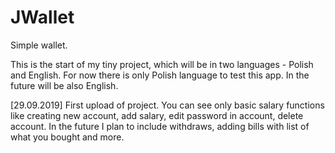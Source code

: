 # JWallet
Simple wallet.

This is the start of my tiny project, which will be in two languages - Polish and English.
For now there is only Polish language to test this app. In the future will be also English.

[29.09.2019]
First upload of project. You can see only basic salary functions like creating new account, add salary, edit password in account, delete account.
In the future I plan to include withdraws, adding bills with list of what you bought and more. 
